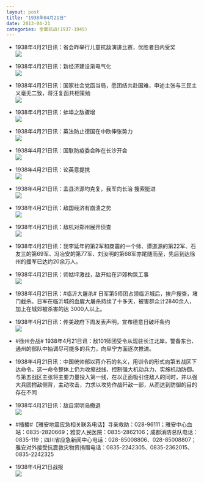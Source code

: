 ```yaml
---
layout: post
title: "1938年04月21日"
date: 2013-04-21
categories: 全面抗战(1937-1945)
---
```


<meta name="referrer" content="no-referrer" />

- 1938年4月21日讯：省会昨举行儿童抗敌演讲比赛，优胜者日内受奖 <br/><img src="https://ww2.sinaimg.cn/large/aca367d8jw1e3xlw4u8ypj20c10k6jsv.jpg" />

- 1938年4月21日讯：新经济建设渐电气化 <br/><img src="https://ww2.sinaimg.cn/large/aca367d8jw1e3xk5q5syvj20hc0aagn1.jpg" />

- 1938年4月21日讯：国家社会党函当局，愿团结共赴国难，申述主张与三民主义毫无二致，蒋汪复函共相策勉 <br/><img src="https://ww4.sinaimg.cn/large/aca367d8jw1e3xif4m4bkj206l0fa0tc.jpg" />

- 1938年4月21日讯：蚌埠之敌骤增 <br/><img src="https://ww1.sinaimg.cn/large/aca367d8jw1e3xgon6cs6j204e054q2y.jpg" />

- 1938年4月21日讯：英法防止德国在中欧伸张势力 <br/><img src="https://ww4.sinaimg.cn/large/aca367d8jw1e3xey7knxpj20c10omq4x.jpg" />

- 1938年4月21日讯：国联防疫委会昨在长沙开会 <br/><img src="https://ww2.sinaimg.cn/large/aca367d8jw1e3xd7yx9pfj20ac0a3wfg.jpg" />

- 1938年4月21日讯：论英意提携 <br/><img src="https://ww1.sinaimg.cn/large/aca367d8jw1e3xbhoju2nj20c10p0adh.jpg" />

- 1938年4月21日讯：孟县济源均克复，我军向长治 搜索挺进 <br/><img src="https://ww1.sinaimg.cn/large/aca367d8jw1e3x9r4rtxaj20dg0fhmzg.jpg" />

- 1938年4月21日讯：敌国经济有崩溃之势 <br/><img src="https://ww4.sinaimg.cn/large/aca367d8jw1e3x80nr2wwj20eb04zaar.jpg" />

- 1938年4月21日讯：敌机对郑州展开侦查 <br/><img src="https://ww2.sinaimg.cn/large/aca367d8jw1e3x6a8aj9mj206e053dfz.jpg" />

- 1938年4月21日讯：我李延年的第2军和商震的一个师、谭道源的第22军、石友三的第69军、冯冶安的第77军、刘汝明的第68军亦尾随而至，先后到达徐州的援军已达约20余万人。 

- 1938年4月21日讯：师姑坪激战，敌开始在沪郊构筑工事 <br/><img src="https://ww2.sinaimg.cn/large/aca367d8jw1e3x2ti6l7tj20bv0fkab6.jpg" />

- 1938年4月21日讯：#临沂大屠杀# 日军第5师团占领临沂城后，挨户搜查，堵门截杀。日军在临沂城的血腥大屠杀持续了十多天，被害群众计2840余人，加上在城郊被杀害的达 3000人以上。 

- 1938年4月21日讯：传美政府下周发表声明，宣布德意日破坏条约 <br/><img src="https://ww4.sinaimg.cn/large/aca367d8jw1e3x1334knkj207d0a5aak.jpg" />

- #徐州会战# 1938年4月21日讯：敌101师团受令从现驻长江北岸，警备东台、通州的部队中抽调尽可能多的兵力，向阜宁方面逐次推进。 

- 1938年4月21日讯：中国统帅部以蒋介石的名义，用训令的形式向第五战区下达命令。这一命令整体上仍为收缩战线、控制强大机动兵力、实施机动防御。与第五战区主张将主要力量投入第一线，在以正面吸引住敌人的同时，并以强大兵团拊敌侧背，主动攻击，力求以攻势作战歼敌一部，从而达到防御的目的存在不同 

- 1938年4月21日讯：敌自崇明岛撤退 <br/><img src="https://ww2.sinaimg.cn/large/aca367d8jw1e3wvveoufyj203l056jrd.jpg" />

- #插播#【雅安地震应急相关联系电话】寻亲救助：028-96111；雅安中心血站：0835-2820669；雅安人民医院：0835-2862106；成都消防总队电话：0835-119；四川省应急新闻中心电话：028-85008806、028-85008807；雅安对外接受抗震救灾物资捐赠电话：0835-2242305、0835-2362015、0835-2242325 

- 1938年4月21日战报 <br/><img src="https://ww2.sinaimg.cn/large/aca367d8jw1e3wu4sijkgj20cb0k940p.jpg" />

